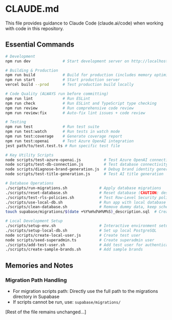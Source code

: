 # CLAUDE.md

This file provides guidance to Claude Code (claude.ai/code) when working with code in this repository.

## Essential Commands

```bash
# Development
npm run dev              # Start development server on http://localhost:3000

# Building & Production
npm run build            # Build for production (includes memory optimization)
npm run start            # Start production server
vercel build --prod      # Test production build locally

# Code Quality (ALWAYS run before committing)
npm run lint             # Run ESLint
npm run check            # Run ESLint and TypeScript type checking
npm run review           # Run comprehensive code review
npm run review:fix       # Auto-fix lint issues + code review

# Testing
npm run test             # Run test suite
npm run test:watch       # Run tests in watch mode
npm run test:coverage    # Generate coverage report
npm run test:openai      # Test Azure OpenAI integration
jest path/to/test.test.ts # Run specific test file

# Key Utility Scripts
node scripts/test-azure-openai.js          # Test Azure OpenAI connectivity
node scripts/test-db-connection.js         # Test database connectivity
node scripts/diagnose-brand-generation.js  # Debug brand identity generation
node scripts/test-title-generation.js      # Test AI title generation

# Database Operations
./scripts/run-migrations.sh              # Apply database migrations
./scripts/reset-database.sh              # Reset database (CAUTION: destroys data)
./scripts/test-rls-policies.sh           # Test Row-Level Security policies
./scripts/use-local-db.sh                # Run app with local database
./scripts/clean-database.sh              # Remove dummy data, keep schema
touch supabase/migrations/$(date +%Y%m%d%H%M%S)_description.sql  # Create new migration

# Local Development Setup
./scripts/setup-env.sh                   # Interactive environment setup
./scripts/setup-local-db.sh              # Set up local PostgreSQL
node scripts/create-local-user.js        # Create test user
node scripts/seed-superadmin.ts          # Create superadmin user
./scripts/add-test-user.sh               # Add test user for authentication
./scripts/create-sample-brands.sh        # Add sample brands
```

## Memories and Notes

### Migration Path Handling
- For migration scripts path: Directly use the full path to the migrations directory in Supabase
- If scripts cannot be run, use: `supabase/migrations/`

[Rest of the file remains unchanged...]